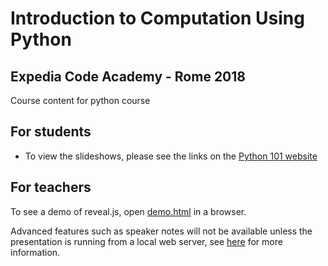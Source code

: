 # Introduction to Computation Using Python
## Expedia Code Academy - Rome 2018
Course content for python course

## For students
- To view the slideshows, please see the links on the [Python 101 website](https://python101ldn.github.io)

## For teachers
To see a demo of reveal.js, open [demo.html](demo.html) in a browser.

Advanced features such as speaker notes will not be available unless the presentation is running from a local web server, see [here](https://github.com/hakimel/reveal.js/#full-setup) for more information.